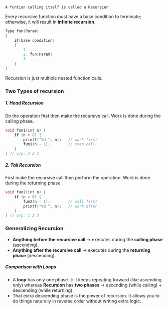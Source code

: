 ```ad-Definition
A funtion calling itself is called a Recursion
```

Every recursive function must have a base condition to terminate; otherwise, it will result in **infinite recursion**.

```cpp
Type fun(Param)
{
	if(base condition)
	{
		1. .....
		2. fun(Param)
		3. .....
	}
}
```
Recursion is just multiple nested function calls.

### Two Types of recursion

##### 1. Head Recursion
Do the operation first then make the recursive call. Work is done during the calling phase.

```cpp 
void fun1(int n) {
    if (n > 0) {
        printf("%d ", n);   // work first
        fun1(n - 1);        // then call
    }
} // o/p: 3 2 1
```

##### 2. Tail Recursion
First make the recursive call then perform the operation. Work is done during the returning phase.

```cpp 
void fun2(int n) {
    if (n > 0) {
        fun2(n - 1);        // call first
        printf("%d ", n);   // work after
    }
} // o/p: 1 2 3
```

### Generalizing Recursion

- **Anything before the recursive call** → executes during the **calling phase** (ascending).
- **Anything after the recursive call** → executes during the **returning phase** (descending).

##### Comparison with Loops
- A **loop** has only one phase → it keeps repeating forward (like ascending only) whereas **Recursion** has **two phases** → ascending (while calling) + descending (while returning).
- That extra descending phase is the power of recursion. It allows you to do things naturally in reverse order without writing extra logic.
